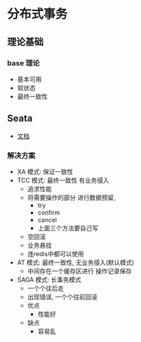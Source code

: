 # 分布式事务

## 理论基础

### base 理论

- 基本可用
- 软状态
- 最终一致性

## Seata

- [文档](http://seata.io/)

### 解决方案

- XA 模式: 保证一致性
- TCC 模式: 最终一致性 有业务侵入
  - 追求性能
  - 将需要操作的部分 进行数据预留, 
    - try
    - confirm
    - cancel
    - 上面三个方法要自己写
  - 空回滚
  - 业务悬挂
  - 连redis中都可以使用
- AT 模式: 最终一致性, 无业务侵入(默认模式)
  - 中间存在一个缓存区进行 操作记录保存
- SAGA 模式: 长事务模式
  - 一个个往后走
  - 出现错误, 一个个往前回滚
  - 优点
    - 性能好
  - 缺点
    - 容易乱
